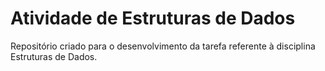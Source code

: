 # Atividade de Estruturas de Dados

Repositório criado para o desenvolvimento da tarefa referente à disciplina Estruturas de Dados.
